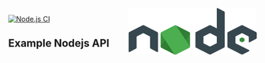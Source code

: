 <img src="img/PinClipart.com_youths-clipart_1024697.png" alt="nodejs" title="nodejs" height="96" width="260" align="right"/>

[![Node.js CI](https://github.com/williamkoller/example-nodejs-api/actions/workflows/node.js.yml/badge.svg)](https://github.com/williamkoller/example-nodejs-api/actions/workflows/node.js.yml)

## Example Nodejs API
